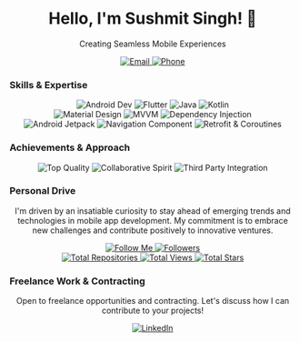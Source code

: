 <div align="center">
  <h1>Hello, I'm Sushmit Singh! 👋</h1>
  <p>Creating Seamless Mobile Experiences</p>
</div>

<div align="center">
  <a href="mailto:sushmit8998@gmail.com">
    <img src="https://img.shields.io/badge/email-sushmit8998%40gmail.com-orange?style=for-the-badge&logo=gmail" alt="Email">
  </a>
  <a href="tel:+917905646998">
    <img src="https://img.shields.io/badge/phone-%2B917905646998-blue?style=for-the-badge&logo=phone" alt="Phone">
  </a>
</div>

### Skills & Expertise

<div align="center">
  <img src="https://img.shields.io/badge/Android%20Dev-%E2%9A%99%EF%B8%8F-success?style=for-the-badge&logo=android" alt="Android Dev">
  <img src="https://img.shields.io/badge/Flutter-%231877F2?style=for-the-badge&logo=flutter" alt="Flutter">
  <img src="https://img.shields.io/badge/Java-%E2%98%95%EF%B8%8F-yellow?style=for-the-badge&logo=java" alt="Java">
  <img src="https://img.shields.io/badge/Kotlin-%F0%9F%98%8A%20Kotlin-blue?style=for-the-badge&logo=kotlin" alt="Kotlin">
</div>

<div align="center">
  <img src="https://img.shields.io/badge/Material%20Design-%F0%9F%8E%A8-lightgrey?style=for-the-badge&logo=material-design" alt="Material Design">
  <img src="https://img.shields.io/badge/MVVM-%F0%9F%8F%A0-orange?style=for-the-badge" alt="MVVM">
  <img src="https://img.shields.io/badge/Dependency%20Injection-%F0%9F%94%8C-yellowgreen?style=for-the-badge" alt="Dependency Injection">
</div>

<div align="center">
  <img src="https://img.shields.io/badge/Android%20Jetpack-%F0%9F%9A%80-purple?style=for-the-badge" alt="Android Jetpack">
  <img src="https://img.shields.io/badge/Navigation-%F0%9F%97%BA%20Component-brightgreen?style=for-the-badge" alt="Navigation Component">
  <img src="https://img.shields.io/badge/Retrofit-%E2%9A%99%EF%B8%8F%20Coroutines-blueviolet?style=for-the-badge" alt="Retrofit & Coroutines">
</div>

### Achievements & Approach

<div align="center">
  <img src="https://img.shields.io/badge/Top%20Quality-%F0%9F%8F%86-success?style=for-the-badge" alt="Top Quality">
  <img src="https://img.shields.io/badge/Collaborative%20Spirit-%F0%9F%A4%9D-blue?style=for-the-badge" alt="Collaborative Spirit">
  <img src="https://img.shields.io/badge/Third%20Party%20Integration-%F0%9F%94%97-lightgrey?style=for-the-badge" alt="Third Party Integration">
</div>

### Personal Drive

<p align="center">
  I'm driven by an insatiable curiosity to stay ahead of emerging trends and technologies in mobile app development. My commitment is to embrace new challenges and contribute positively to innovative ventures.
</p>

<div align="center">
  <a href="https://github.com/SushmitSingh">
    <img src="https://img.shields.io/badge/-Follow%20Me-%23181717?style=for-the-badge&logo=github" alt="Follow Me">
  </a>
  <a href="https://github.com/SushmitSingh?tab=repositories">
    <img src="https://img.shields.io/github/followers/SushmitSingh?label=Followers&style=for-the-badge" alt="Followers">
  </a>
</div>

<div align="center">
  <a href="https://github.com/SushmitSingh?tab=repositories">
    <img src="https://img.shields.io/badge/Total%20Repositories-%3Cnumber%3E-brightgreen?style=for-the-badge" alt="Total Repositories">
  </a>
  <a href="https://github.com/SushmitSingh?tab=repositories">
    <img src="https://img.shields.io/badge/Total%20Views-%3Cnumber%3E-blue?style=for-the-badge" alt="Total Views">
  </a>
  <a href="https://github.com/SushmitSingh?tab=repositories">
    <img src="https://img.shields.io/badge/Total%20Stars-%3Cnumber%3E-yellow?style=for-the-badge" alt="Total Stars">
  </a>
</div>


### Freelance Work & Contracting

<p align="center">
  Open to freelance opportunities and contracting. Let's discuss how I can contribute to your projects!
</p>

<div align="center">
  <a href="https://www.linkedin.com/in/sushmitsingh/">
    <img src="https://img.shields.io/badge/LinkedIn-%230077B5?style=for-the-badge&logo=linkedin" alt="LinkedIn">
  </a>
</div>
